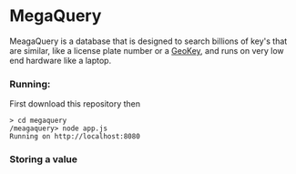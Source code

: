 # MegaQuery
MeagaQuery is a database that is designed to search billions of key's that are similar, like a license plate number or a [GeoKey](https://github.com/lakefox/goekey), and runs on very low end hardware like a laptop.

### Running:

First download this repository then
```
> cd megaquery
/meagaquery> node app.js
Running on http://localhost:8080
```

### Storing a value

```

```
